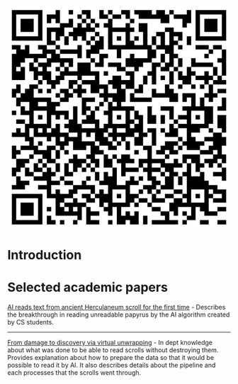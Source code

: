 ![portfolio|250](./portfolio.png)
# Introduction



# Selected academic papers

[AI reads text from ancient Herculaneum scroll for the first time](/Notatki/Semestr%203/Język%20angielski%20-%20C1.1/Ćwiczenia/Portfolio/The%20Elder%20Scrolls/AI%20reads%20text%20from%20ancient%20Herculaneum%20scroll%20for%20the%20first%20time.md) - Describes the breakthrough in reading unreadable papyrus by the AI algorithm created by CS students.

---

[From damage to discovery via virtual unwrapping](/Notatki/Semestr%203/Język%20angielski%20-%20C1.1/Ćwiczenia/Portfolio/The%20Elder%20Scrolls/From%20damage%20to%20discovery%20via%20virtual%20unwrapping.md) - In dept knowledge about what was done to be able to read scrolls without destroying them. Provides explanation about how to prepare the data so that it would be possible to read it by AI. It also describes details about the pipeline and each processes that the scrolls went through.